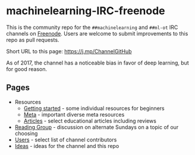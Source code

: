 # machinelearning-IRC-freenode
This is the community repo for the `##machinelearning` and `##ml-ot` IRC channels on [Freenode](https://freenode.net/). Users are welcome to submit improvements to this repo as pull requests.

Short URL to this page: https://j.mp/ChannelGitHub

<!-- Backups of ##machinelearning channel Topic:

Pre-repo:
Machine Learning | No small talk. Offtopic chat only in ##ml-ot | Software: http://mloss.org http://j.mp/ML-sw http://j.mp/DL-sw http://jmlr.org/mloss | Video: http://j.mp/SU-ML-YT http://j.mp/ML-videos | Q&A: http://j.mp/StEx-stats http://j.mp/StEx-DSci | Forum: http://j.mp/redditML | Paper: http://j.mp/arxivML | See: #ai ##AGI ##nlp #nupic #pydata #scikit-learn ##statistics #tensorflow

2017-05-07:
Machine Learning | No small talk. No public logging. Offtopic chat only in ##ml-ot | See https://j.mp/ChannelGitHub for Resources and Reading Group | Related: #ai ##AGI ##nlp #nupic #pydata #scikit-learn ##statistics #tensorflow
-->

As of 2017, the channel has a noticeable bias in favor of deep learning, but for good reason.

## Pages
* Resources
  * [Getting started](Resources/GettingStarted.md) - some individual resources for beginners
  * [Meta](Resources/Meta.md) - important diverse meta resources
  * [Articles](Resources/Articles.md) - select educational articles including reviews
* [Reading Group](ReadingGroup/README.md) - discussion on alternate Sundays on a topic of our choosing
* [Users](Users.md) - select list of channel contributors
* [Ideas](Ideas.md) - ideas for the channel and this repo

